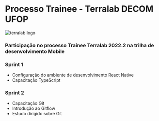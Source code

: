 # Processo Trainee - Terralab DECOM UFOP

![terralab logo](http://www2.decom.ufop.br/terralab/wp-content/uploads/2021/06/Untitled-design-6.png)

### Participação no processo Trainee Terralab 2022.2 na trilha de desenvolvimento Mobile

### Sprint 1 

- Configuração do ambiente de desenvolvimento React Native
- Capacitação TypeScript

### Sprint 2 

- Capacitação Git
- Introdução ao Gitflow
- Estudo dirigido sobre Git

